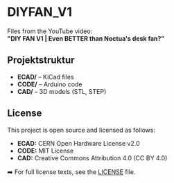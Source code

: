 # DIYFAN_V1

Files from the YouTube video:  
**"DIY FAN V1 | Even BETTER than Noctua's desk fan?"**



## Projektstruktur

- **ECAD/** – KiCad files  
- **CODE/** – Arduino code  
- **CAD/** – 3D models (STL, STEP)



## License

This project is open source and licensed as follows:

- **ECAD:** CERN Open Hardware License v2.0  
- **CODE:** MIT License  
- **CAD:** Creative Commons Attribution 4.0 (CC BY 4.0)

➡️ For full license texts, see the [LICENSE](LICENSE) file.
